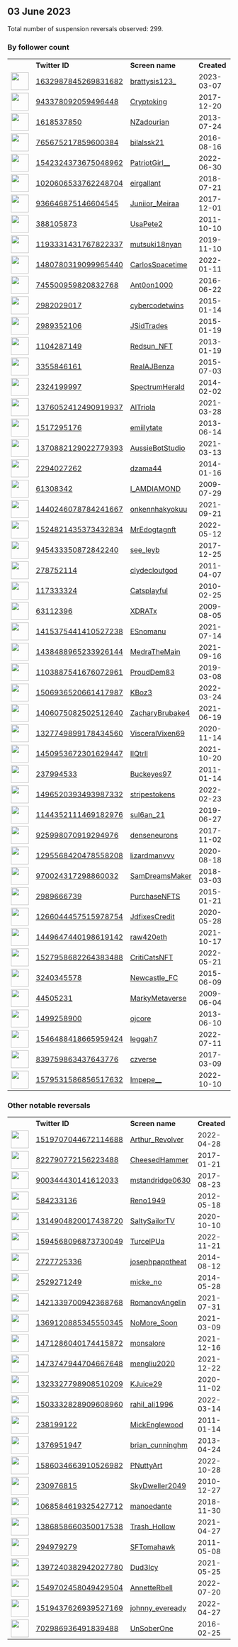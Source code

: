 
## 03 June 2023
Total number of suspension reversals observed: 299.

### By follower count
<table><tr><th></th><th align="left">Twitter ID</th><th align="left">Screen name</th>
<th align="left">Created</th><th align="left">Status</th><th align="left">Suspended</th><th align="left">Followers</th>
<tr><td><a href="https://pbs.twimg.com/profile_images/1665369522646425600/SJXm9EfT_normal.jpg"><img src="https://pbs.twimg.com/profile_images/1665369522646425600/SJXm9EfT_normal.jpg" width="40px" height="40px" align="center"/></a></td><td><a href="https://twitter.com/intent/user?user_id=1632987845269831682">1632987845269831682</a></td><td><a href="https://twitter.com/brattysis123_">brattysis123_</a></td><td>2023-03-07</td><td align="center"></td><td>2023-04-17</td><td>147727</td></tr>
<tr><td><a href="https://pbs.twimg.com/profile_images/1591393579142123522/JC36CJsK_normal.jpg"><img src="https://pbs.twimg.com/profile_images/1591393579142123522/JC36CJsK_normal.jpg" width="40px" height="40px" align="center"/></a></td><td><a href="https://twitter.com/intent/user?user_id=943378092059496448">943378092059496448</a></td><td><a href="https://twitter.com/Cryptoking">Cryptoking</a></td><td>2017-12-20</td><td align="center"></td><td>2022-12-27</td><td>111977</td></tr>
<tr><td><a href="https://pbs.twimg.com/profile_images/1614558406223826950/iHCxooHu_normal.jpg"><img src="https://pbs.twimg.com/profile_images/1614558406223826950/iHCxooHu_normal.jpg" width="40px" height="40px" align="center"/></a></td><td><a href="https://twitter.com/intent/user?user_id=1618537850">1618537850</a></td><td><a href="https://twitter.com/NZadourian">NZadourian</a></td><td>2013-07-24</td><td align="center"></td><td>2023-05-10</td><td>47342</td></tr>
<tr><td><a href="https://pbs.twimg.com/profile_images/1608814720559054851/TMoJCH7c_normal.jpg"><img src="https://pbs.twimg.com/profile_images/1608814720559054851/TMoJCH7c_normal.jpg" width="40px" height="40px" align="center"/></a></td><td><a href="https://twitter.com/intent/user?user_id=765675217859600384">765675217859600384</a></td><td><a href="https://twitter.com/bilalssk21">bilalssk21</a></td><td>2016-08-16</td><td align="center"></td><td>2023-05-20</td><td>18071</td></tr>
<tr><td><a href="https://pbs.twimg.com/profile_images/1665521268861415428/bRvQPRmt_normal.jpg"><img src="https://pbs.twimg.com/profile_images/1665521268861415428/bRvQPRmt_normal.jpg" width="40px" height="40px" align="center"/></a></td><td><a href="https://twitter.com/intent/user?user_id=1542324373675048962">1542324373675048962</a></td><td><a href="https://twitter.com/PatriotGirl__">PatriotGirl__</a></td><td>2022-06-30</td><td align="center"></td><td>2022-11-12</td><td>17450</td></tr>
<tr><td><a href="https://pbs.twimg.com/profile_images/1020607039960121344/pPu076L6_normal.jpg"><img src="https://pbs.twimg.com/profile_images/1020607039960121344/pPu076L6_normal.jpg" width="40px" height="40px" align="center"/></a></td><td><a href="https://twitter.com/intent/user?user_id=1020606533762248704">1020606533762248704</a></td><td><a href="https://twitter.com/eirgallant">eirgallant</a></td><td>2018-07-21</td><td align="center"></td><td>2023-05-26</td><td>14567</td></tr>
<tr><td><a href="https://pbs.twimg.com/profile_images/1633831348967444486/0WBUWuRj_normal.jpg"><img src="https://pbs.twimg.com/profile_images/1633831348967444486/0WBUWuRj_normal.jpg" width="40px" height="40px" align="center"/></a></td><td><a href="https://twitter.com/intent/user?user_id=936646875146604545">936646875146604545</a></td><td><a href="https://twitter.com/Juniior_Meiraa">Juniior_Meiraa</a></td><td>2017-12-01</td><td align="center"></td><td>2023-03-31</td><td>11134</td></tr>
<tr><td><a href="https://pbs.twimg.com/profile_images/1386616391206277121/F8uQtHF4_normal.jpg"><img src="https://pbs.twimg.com/profile_images/1386616391206277121/F8uQtHF4_normal.jpg" width="40px" height="40px" align="center"/></a></td><td><a href="https://twitter.com/intent/user?user_id=388105873">388105873</a></td><td><a href="https://twitter.com/UsaPete2">UsaPete2</a></td><td>2011-10-10</td><td align="center"></td><td>2023-05-29</td><td>11019</td></tr>
<tr><td><a href="https://pbs.twimg.com/profile_images/1518480105118466048/CvuhRihU_normal.jpg"><img src="https://pbs.twimg.com/profile_images/1518480105118466048/CvuhRihU_normal.jpg" width="40px" height="40px" align="center"/></a></td><td><a href="https://twitter.com/intent/user?user_id=1193331431767822337">1193331431767822337</a></td><td><a href="https://twitter.com/mutsuki18nyan">mutsuki18nyan</a></td><td>2019-11-10</td><td align="center"></td><td>2023-05-16</td><td>10731</td></tr>
<tr><td><a href="https://pbs.twimg.com/profile_images/1587285381497634822/Lm4RximV_normal.jpg"><img src="https://pbs.twimg.com/profile_images/1587285381497634822/Lm4RximV_normal.jpg" width="40px" height="40px" align="center"/></a></td><td><a href="https://twitter.com/intent/user?user_id=1480780319099965440">1480780319099965440</a></td><td><a href="https://twitter.com/CarlosSpacetime">CarlosSpacetime</a></td><td>2022-01-11</td><td align="center"></td><td>2023-06-01</td><td>10448</td></tr>
<tr><td><a href="https://pbs.twimg.com/profile_images/1667845829967638528/5AEUIVv6_normal.jpg"><img src="https://pbs.twimg.com/profile_images/1667845829967638528/5AEUIVv6_normal.jpg" width="40px" height="40px" align="center"/></a></td><td><a href="https://twitter.com/intent/user?user_id=745500959820832768">745500959820832768</a></td><td><a href="https://twitter.com/Ant0on1000">Ant0on1000</a></td><td>2016-06-22</td><td align="center"></td><td></td><td>9925</td></tr>
<tr><td><a href="https://pbs.twimg.com/profile_images/1599678808721747968/GTR1nxpX_normal.jpg"><img src="https://pbs.twimg.com/profile_images/1599678808721747968/GTR1nxpX_normal.jpg" width="40px" height="40px" align="center"/></a></td><td><a href="https://twitter.com/intent/user?user_id=2982029017">2982029017</a></td><td><a href="https://twitter.com/cybercodetwins">cybercodetwins</a></td><td>2015-01-14</td><td align="center"></td><td>2023-05-31</td><td>9717</td></tr>
<tr><td><a href="https://pbs.twimg.com/profile_images/1617415184582332416/k526am03_normal.jpg"><img src="https://pbs.twimg.com/profile_images/1617415184582332416/k526am03_normal.jpg" width="40px" height="40px" align="center"/></a></td><td><a href="https://twitter.com/intent/user?user_id=2989352106">2989352106</a></td><td><a href="https://twitter.com/JSidTrades">JSidTrades</a></td><td>2015-01-19</td><td align="center"></td><td>2023-06-01</td><td>9555</td></tr>
<tr><td><a href="https://pbs.twimg.com/profile_images/1642795575857885184/JjENzfuP_normal.png"><img src="https://pbs.twimg.com/profile_images/1642795575857885184/JjENzfuP_normal.png" width="40px" height="40px" align="center"/></a></td><td><a href="https://twitter.com/intent/user?user_id=1104287149">1104287149</a></td><td><a href="https://twitter.com/Redsun_NFT">Redsun_NFT</a></td><td>2013-01-19</td><td align="center"></td><td>2023-05-30</td><td>8591</td></tr>
<tr><td><a href="https://pbs.twimg.com/profile_images/1158189409067503617/GiSktrqU_normal.jpg"><img src="https://pbs.twimg.com/profile_images/1158189409067503617/GiSktrqU_normal.jpg" width="40px" height="40px" align="center"/></a></td><td><a href="https://twitter.com/intent/user?user_id=3355846161">3355846161</a></td><td><a href="https://twitter.com/RealAJBenza">RealAJBenza</a></td><td>2015-07-03</td><td align="center"></td><td></td><td>8539</td></tr>
<tr><td><a href="https://pbs.twimg.com/profile_images/1642184478889062400/IkHy7gVp_normal.jpg"><img src="https://pbs.twimg.com/profile_images/1642184478889062400/IkHy7gVp_normal.jpg" width="40px" height="40px" align="center"/></a></td><td><a href="https://twitter.com/intent/user?user_id=2324199997">2324199997</a></td><td><a href="https://twitter.com/SpectrumHerald">SpectrumHerald</a></td><td>2014-02-02</td><td align="center"></td><td>2023-05-30</td><td>8363</td></tr>
<tr><td><a href="https://pbs.twimg.com/profile_images/1665456584367960064/9wrYB-17_normal.png"><img src="https://pbs.twimg.com/profile_images/1665456584367960064/9wrYB-17_normal.png" width="40px" height="40px" align="center"/></a></td><td><a href="https://twitter.com/intent/user?user_id=1376052412490919937">1376052412490919937</a></td><td><a href="https://twitter.com/AlTriola">AlTriola</a></td><td>2021-03-28</td><td align="center"></td><td>2023-05-31</td><td>8211</td></tr>
<tr><td><a href="https://pbs.twimg.com/profile_images/1664717064198582273/cbgc5ImR_normal.jpg"><img src="https://pbs.twimg.com/profile_images/1664717064198582273/cbgc5ImR_normal.jpg" width="40px" height="40px" align="center"/></a></td><td><a href="https://twitter.com/intent/user?user_id=1517295176">1517295176</a></td><td><a href="https://twitter.com/emiilytate">emiilytate</a></td><td>2013-06-14</td><td align="center"></td><td>2022-08-15</td><td>8176</td></tr>
<tr><td><a href="https://pbs.twimg.com/profile_images/1581448679285698561/YlHyePjW_normal.jpg"><img src="https://pbs.twimg.com/profile_images/1581448679285698561/YlHyePjW_normal.jpg" width="40px" height="40px" align="center"/></a></td><td><a href="https://twitter.com/intent/user?user_id=1370882129022779393">1370882129022779393</a></td><td><a href="https://twitter.com/AussieBotStudio">AussieBotStudio</a></td><td>2021-03-13</td><td align="center"></td><td>2023-05-30</td><td>8154</td></tr>
<tr><td><a href="https://pbs.twimg.com/profile_images/1629077286300401666/cVEgaeB8_normal.jpg"><img src="https://pbs.twimg.com/profile_images/1629077286300401666/cVEgaeB8_normal.jpg" width="40px" height="40px" align="center"/></a></td><td><a href="https://twitter.com/intent/user?user_id=2294027262">2294027262</a></td><td><a href="https://twitter.com/dzama44">dzama44</a></td><td>2014-01-16</td><td align="center"></td><td>2023-05-02</td><td>7975</td></tr>
<tr><td><a href="https://pbs.twimg.com/profile_images/1665758329765855233/frj8wJK__normal.jpg"><img src="https://pbs.twimg.com/profile_images/1665758329765855233/frj8wJK__normal.jpg" width="40px" height="40px" align="center"/></a></td><td><a href="https://twitter.com/intent/user?user_id=61308342">61308342</a></td><td><a href="https://twitter.com/I_AMDIAMOND">I_AMDIAMOND</a></td><td>2009-07-29</td><td align="center"></td><td>2022-11-22</td><td>7575</td></tr>
<tr><td><a href="https://pbs.twimg.com/profile_images/1659469789151240195/8njZ1ZYp_normal.jpg"><img src="https://pbs.twimg.com/profile_images/1659469789151240195/8njZ1ZYp_normal.jpg" width="40px" height="40px" align="center"/></a></td><td><a href="https://twitter.com/intent/user?user_id=1440246078784241667">1440246078784241667</a></td><td><a href="https://twitter.com/onkennhakyokuu">onkennhakyokuu</a></td><td>2021-09-21</td><td align="center"></td><td>2023-05-31</td><td>6984</td></tr>
<tr><td><a href="https://pbs.twimg.com/profile_images/1659724114238783489/rpHjvDsZ_normal.jpg"><img src="https://pbs.twimg.com/profile_images/1659724114238783489/rpHjvDsZ_normal.jpg" width="40px" height="40px" align="center"/></a></td><td><a href="https://twitter.com/intent/user?user_id=1524821435373432834">1524821435373432834</a></td><td><a href="https://twitter.com/MrEdogtagnft">MrEdogtagnft</a></td><td>2022-05-12</td><td align="center"></td><td>2023-06-01</td><td>6801</td></tr>
<tr><td><a href="https://pbs.twimg.com/profile_images/1586868403561992192/TLPtNSkI_normal.png"><img src="https://pbs.twimg.com/profile_images/1586868403561992192/TLPtNSkI_normal.png" width="40px" height="40px" align="center"/></a></td><td><a href="https://twitter.com/intent/user?user_id=945433350872842240">945433350872842240</a></td><td><a href="https://twitter.com/see_leyb">see_leyb</a></td><td>2017-12-25</td><td align="center"></td><td>2023-06-01</td><td>6688</td></tr>
<tr><td><a href="https://pbs.twimg.com/profile_images/1647829196457099268/KIsoDgvq_normal.jpg"><img src="https://pbs.twimg.com/profile_images/1647829196457099268/KIsoDgvq_normal.jpg" width="40px" height="40px" align="center"/></a></td><td><a href="https://twitter.com/intent/user?user_id=278752114">278752114</a></td><td><a href="https://twitter.com/clydecloutgod">clydecloutgod</a></td><td>2011-04-07</td><td align="center"></td><td>2023-05-27</td><td>6602</td></tr>
<tr><td><a href="https://pbs.twimg.com/profile_images/1632397847491428357/FBwdd5da_normal.jpg"><img src="https://pbs.twimg.com/profile_images/1632397847491428357/FBwdd5da_normal.jpg" width="40px" height="40px" align="center"/></a></td><td><a href="https://twitter.com/intent/user?user_id=117333324">117333324</a></td><td><a href="https://twitter.com/Catsplayful">Catsplayful</a></td><td>2010-02-25</td><td align="center"></td><td>2023-05-03</td><td>6348</td></tr>
<tr><td><a href="https://pbs.twimg.com/profile_images/1664067210074021890/6r60aJwZ_normal.jpg"><img src="https://pbs.twimg.com/profile_images/1664067210074021890/6r60aJwZ_normal.jpg" width="40px" height="40px" align="center"/></a></td><td><a href="https://twitter.com/intent/user?user_id=63112396">63112396</a></td><td><a href="https://twitter.com/XDRATx">XDRATx</a></td><td>2009-08-05</td><td align="center"></td><td>2023-05-25</td><td>6338</td></tr>
<tr><td><a href="https://pbs.twimg.com/profile_images/1650220811502927874/HrnzhEmE_normal.jpg"><img src="https://pbs.twimg.com/profile_images/1650220811502927874/HrnzhEmE_normal.jpg" width="40px" height="40px" align="center"/></a></td><td><a href="https://twitter.com/intent/user?user_id=1415375441410527238">1415375441410527238</a></td><td><a href="https://twitter.com/ESnomanu">ESnomanu</a></td><td>2021-07-14</td><td align="center"></td><td></td><td>6310</td></tr>
<tr><td><a href="https://pbs.twimg.com/profile_images/1615802947002109975/ngj9joUB_normal.jpg"><img src="https://pbs.twimg.com/profile_images/1615802947002109975/ngj9joUB_normal.jpg" width="40px" height="40px" align="center"/></a></td><td><a href="https://twitter.com/intent/user?user_id=1438488965233926144">1438488965233926144</a></td><td><a href="https://twitter.com/MedraTheMain">MedraTheMain</a></td><td>2021-09-16</td><td align="center"></td><td>2023-05-31</td><td>5965</td></tr>
<tr><td><a href="https://pbs.twimg.com/profile_images/1664077750540591105/NwDDhvtn_normal.png"><img src="https://pbs.twimg.com/profile_images/1664077750540591105/NwDDhvtn_normal.png" width="40px" height="40px" align="center"/></a></td><td><a href="https://twitter.com/intent/user?user_id=1103887541676072961">1103887541676072961</a></td><td><a href="https://twitter.com/ProudDem83">ProudDem83</a></td><td>2019-03-08</td><td align="center"></td><td>2022-12-09</td><td>5947</td></tr>
<tr><td><a href="https://pbs.twimg.com/profile_images/1530266867725701129/4rfE2MwG_normal.jpg"><img src="https://pbs.twimg.com/profile_images/1530266867725701129/4rfE2MwG_normal.jpg" width="40px" height="40px" align="center"/></a></td><td><a href="https://twitter.com/intent/user?user_id=1506936520661417987">1506936520661417987</a></td><td><a href="https://twitter.com/KBoz3">KBoz3</a></td><td>2022-03-24</td><td align="center"></td><td>2023-05-31</td><td>5848</td></tr>
<tr><td><a href="https://pbs.twimg.com/profile_images/1663719875393486848/2-Q9SVfr_normal.jpg"><img src="https://pbs.twimg.com/profile_images/1663719875393486848/2-Q9SVfr_normal.jpg" width="40px" height="40px" align="center"/></a></td><td><a href="https://twitter.com/intent/user?user_id=1406075082502512640">1406075082502512640</a></td><td><a href="https://twitter.com/ZacharyBrubake4">ZacharyBrubake4</a></td><td>2021-06-19</td><td align="center"></td><td>2023-06-01</td><td>5842</td></tr>
<tr><td><a href="https://pbs.twimg.com/profile_images/1608208198489579521/UjW1poxl_normal.jpg"><img src="https://pbs.twimg.com/profile_images/1608208198489579521/UjW1poxl_normal.jpg" width="40px" height="40px" align="center"/></a></td><td><a href="https://twitter.com/intent/user?user_id=1327749899178434560">1327749899178434560</a></td><td><a href="https://twitter.com/VisceralVixen69">VisceralVixen69</a></td><td>2020-11-14</td><td align="center"></td><td>2023-05-27</td><td>5752</td></tr>
<tr><td><a href="https://pbs.twimg.com/profile_images/1653750927222775809/s6H29u0R_normal.jpg"><img src="https://pbs.twimg.com/profile_images/1653750927222775809/s6H29u0R_normal.jpg" width="40px" height="40px" align="center"/></a></td><td><a href="https://twitter.com/intent/user?user_id=1450953672301629447">1450953672301629447</a></td><td><a href="https://twitter.com/IIQtrll">IIQtrll</a></td><td>2021-10-20</td><td align="center"></td><td>2023-05-11</td><td>5708</td></tr>
<tr><td><a href="https://pbs.twimg.com/profile_images/1661852463866191872/cubOHunD_normal.jpg"><img src="https://pbs.twimg.com/profile_images/1661852463866191872/cubOHunD_normal.jpg" width="40px" height="40px" align="center"/></a></td><td><a href="https://twitter.com/intent/user?user_id=237994533">237994533</a></td><td><a href="https://twitter.com/Buckeyes97">Buckeyes97</a></td><td>2011-01-14</td><td align="center"></td><td>2023-06-01</td><td>5660</td></tr>
<tr><td><a href="https://pbs.twimg.com/profile_images/1654166344885993479/1ZfLhDXU_normal.jpg"><img src="https://pbs.twimg.com/profile_images/1654166344885993479/1ZfLhDXU_normal.jpg" width="40px" height="40px" align="center"/></a></td><td><a href="https://twitter.com/intent/user?user_id=1496520393493987332">1496520393493987332</a></td><td><a href="https://twitter.com/stripestokens">stripestokens</a></td><td>2022-02-23</td><td align="center"></td><td>2023-05-31</td><td>5592</td></tr>
<tr><td><a href="https://pbs.twimg.com/profile_images/1538272494590771203/YX79I4cm_normal.jpg"><img src="https://pbs.twimg.com/profile_images/1538272494590771203/YX79I4cm_normal.jpg" width="40px" height="40px" align="center"/></a></td><td><a href="https://twitter.com/intent/user?user_id=1144352111469182976">1144352111469182976</a></td><td><a href="https://twitter.com/sul6an_21">sul6an_21</a></td><td>2019-06-27</td><td align="center"></td><td>2022-12-03</td><td>5494</td></tr>
<tr><td><a href="https://pbs.twimg.com/profile_images/1554458624080101377/CZxOOfxv_normal.jpg"><img src="https://pbs.twimg.com/profile_images/1554458624080101377/CZxOOfxv_normal.jpg" width="40px" height="40px" align="center"/></a></td><td><a href="https://twitter.com/intent/user?user_id=925998070919294976">925998070919294976</a></td><td><a href="https://twitter.com/denseneurons">denseneurons</a></td><td>2017-11-02</td><td align="center"></td><td>2022-09-24</td><td>5365</td></tr>
<tr><td><a href="https://pbs.twimg.com/profile_images/1654545381072543744/PK-uHimF_normal.jpg"><img src="https://pbs.twimg.com/profile_images/1654545381072543744/PK-uHimF_normal.jpg" width="40px" height="40px" align="center"/></a></td><td><a href="https://twitter.com/intent/user?user_id=1295568420478558208">1295568420478558208</a></td><td><a href="https://twitter.com/lizardmanvvv">lizardmanvvv</a></td><td>2020-08-18</td><td align="center"></td><td>2023-05-31</td><td>4856</td></tr>
<tr><td><a href="https://pbs.twimg.com/profile_images/1667258348473929730/vti5JMBh_normal.jpg"><img src="https://pbs.twimg.com/profile_images/1667258348473929730/vti5JMBh_normal.jpg" width="40px" height="40px" align="center"/></a></td><td><a href="https://twitter.com/intent/user?user_id=970024317298860032">970024317298860032</a></td><td><a href="https://twitter.com/SamDreamsMaker">SamDreamsMaker</a></td><td>2018-03-03</td><td align="center"></td><td>2023-03-15</td><td>4786</td></tr>
<tr><td><a href="https://pbs.twimg.com/profile_images/1662544294983483399/OZustUqA_normal.jpg"><img src="https://pbs.twimg.com/profile_images/1662544294983483399/OZustUqA_normal.jpg" width="40px" height="40px" align="center"/></a></td><td><a href="https://twitter.com/intent/user?user_id=2989666739">2989666739</a></td><td><a href="https://twitter.com/PurchaseNFTS">PurchaseNFTS</a></td><td>2015-01-21</td><td align="center"></td><td>2023-06-03</td><td>4761</td></tr>
<tr><td><a href="https://pbs.twimg.com/profile_images/1577890606667309058/w8mz06ON_normal.jpg"><img src="https://pbs.twimg.com/profile_images/1577890606667309058/w8mz06ON_normal.jpg" width="40px" height="40px" align="center"/></a></td><td><a href="https://twitter.com/intent/user?user_id=1266044457515978754">1266044457515978754</a></td><td><a href="https://twitter.com/JdfixesCredit">JdfixesCredit</a></td><td>2020-05-28</td><td align="center"></td><td>2023-01-16</td><td>4647</td></tr>
<tr><td><a href="https://pbs.twimg.com/profile_images/1667009023437164547/8zr2yrUI_normal.png"><img src="https://pbs.twimg.com/profile_images/1667009023437164547/8zr2yrUI_normal.png" width="40px" height="40px" align="center"/></a></td><td><a href="https://twitter.com/intent/user?user_id=1449647440198619142">1449647440198619142</a></td><td><a href="https://twitter.com/raw420eth">raw420eth</a></td><td>2021-10-17</td><td align="center"></td><td>2023-06-01</td><td>4597</td></tr>
<tr><td><a href="https://pbs.twimg.com/profile_images/1535297607148392450/fp-hyUu6_normal.jpg"><img src="https://pbs.twimg.com/profile_images/1535297607148392450/fp-hyUu6_normal.jpg" width="40px" height="40px" align="center"/></a></td><td><a href="https://twitter.com/intent/user?user_id=1527958682264383488">1527958682264383488</a></td><td><a href="https://twitter.com/CritiCatsNFT">CritiCatsNFT</a></td><td>2022-05-21</td><td align="center"></td><td>2023-05-26</td><td>4582</td></tr>
<tr><td><a href="https://pbs.twimg.com/profile_images/1602857344878215169/Ik7ESxzC_normal.jpg"><img src="https://pbs.twimg.com/profile_images/1602857344878215169/Ik7ESxzC_normal.jpg" width="40px" height="40px" align="center"/></a></td><td><a href="https://twitter.com/intent/user?user_id=3240345578">3240345578</a></td><td><a href="https://twitter.com/Newcastle_FC">Newcastle_FC</a></td><td>2015-06-09</td><td align="center"></td><td>2023-04-27</td><td>4392</td></tr>
<tr><td><a href="https://pbs.twimg.com/profile_images/1667269720872042496/XYxurGHN_normal.jpg"><img src="https://pbs.twimg.com/profile_images/1667269720872042496/XYxurGHN_normal.jpg" width="40px" height="40px" align="center"/></a></td><td><a href="https://twitter.com/intent/user?user_id=44505231">44505231</a></td><td><a href="https://twitter.com/MarkyMetaverse">MarkyMetaverse</a></td><td>2009-06-04</td><td align="center"></td><td>2023-06-01</td><td>4327</td></tr>
<tr><td><a href="https://pbs.twimg.com/profile_images/1665059593221726209/E5Vmq1VG_normal.jpg"><img src="https://pbs.twimg.com/profile_images/1665059593221726209/E5Vmq1VG_normal.jpg" width="40px" height="40px" align="center"/></a></td><td><a href="https://twitter.com/intent/user?user_id=1499258900">1499258900</a></td><td><a href="https://twitter.com/ojcore">ojcore</a></td><td>2013-06-10</td><td align="center"></td><td>2023-05-31</td><td>4309</td></tr>
<tr><td><a href="https://pbs.twimg.com/profile_images/1661709547621302280/6ipZynMT_normal.jpg"><img src="https://pbs.twimg.com/profile_images/1661709547621302280/6ipZynMT_normal.jpg" width="40px" height="40px" align="center"/></a></td><td><a href="https://twitter.com/intent/user?user_id=1546488418665959424">1546488418665959424</a></td><td><a href="https://twitter.com/leggah7">leggah7</a></td><td>2022-07-11</td><td align="center"></td><td>2023-06-01</td><td>4153</td></tr>
<tr><td><a href="https://pbs.twimg.com/profile_images/1627375506831343616/39SSdHmc_normal.jpg"><img src="https://pbs.twimg.com/profile_images/1627375506831343616/39SSdHmc_normal.jpg" width="40px" height="40px" align="center"/></a></td><td><a href="https://twitter.com/intent/user?user_id=839759863437643776">839759863437643776</a></td><td><a href="https://twitter.com/czverse">czverse</a></td><td>2017-03-09</td><td align="center"></td><td>2023-05-30</td><td>4049</td></tr>
<tr><td><a href="https://pbs.twimg.com/profile_images/1666250459969994753/RhGmmaHA_normal.jpg"><img src="https://pbs.twimg.com/profile_images/1666250459969994753/RhGmmaHA_normal.jpg" width="40px" height="40px" align="center"/></a></td><td><a href="https://twitter.com/intent/user?user_id=1579531586856517632">1579531586856517632</a></td><td><a href="https://twitter.com/Impepe__">Impepe__</a></td><td>2022-10-10</td><td align="center"></td><td>2023-06-01</td><td>3766</td></tr>
</table>

### Other notable reversals
<table><tr><th></th><th align="left">Twitter ID</th><th align="left">Screen name</th>
<th align="left">Created</th><th align="left">Status</th><th align="left">Suspended</th><th align="left">Followers</th>
<tr><td><a href="https://pbs.twimg.com/profile_images/1519707498973904902/9CgXVxK8_normal.jpg"><img src="https://pbs.twimg.com/profile_images/1519707498973904902/9CgXVxK8_normal.jpg" width="40px" height="40px" align="center"/></a></td><td><a href="https://twitter.com/intent/user?user_id=1519707044672114688">1519707044672114688</a></td><td><a href="https://twitter.com/Arthur_Revolver">Arthur_Revolver</a></td><td>2022-04-28</td><td align="center"></td><td>2022-12-01</td><td>517</td></tr>
<tr><td><a href="https://pbs.twimg.com/profile_images/847194217797603329/WXWk5DiG_normal.jpg"><img src="https://pbs.twimg.com/profile_images/847194217797603329/WXWk5DiG_normal.jpg" width="40px" height="40px" align="center"/></a></td><td><a href="https://twitter.com/intent/user?user_id=822790772156223488">822790772156223488</a></td><td><a href="https://twitter.com/CheesedHammer">CheesedHammer</a></td><td>2017-01-21</td><td align="center"></td><td>2023-05-25</td><td>929</td></tr>
<tr><td><a href="https://pbs.twimg.com/profile_images/1469335428553752579/ZmBZj8iQ_normal.jpg"><img src="https://pbs.twimg.com/profile_images/1469335428553752579/ZmBZj8iQ_normal.jpg" width="40px" height="40px" align="center"/></a></td><td><a href="https://twitter.com/intent/user?user_id=900344430141612033">900344430141612033</a></td><td><a href="https://twitter.com/mstandridge0630">mstandridge0630</a></td><td>2017-08-23</td><td align="center"></td><td>2023-05-28</td><td>3632</td></tr>
<tr><td><a href="https://pbs.twimg.com/profile_images/785971586415276032/0aEvD6j1_normal.jpg"><img src="https://pbs.twimg.com/profile_images/785971586415276032/0aEvD6j1_normal.jpg" width="40px" height="40px" align="center"/></a></td><td><a href="https://twitter.com/intent/user?user_id=584233136">584233136</a></td><td><a href="https://twitter.com/Reno1949">Reno1949</a></td><td>2012-05-18</td><td align="center"></td><td>2023-05-31</td><td>2791</td></tr>
<tr><td><a href="https://pbs.twimg.com/profile_images/1529523730233364483/UqjLiSyy_normal.png"><img src="https://pbs.twimg.com/profile_images/1529523730233364483/UqjLiSyy_normal.png" width="40px" height="40px" align="center"/></a></td><td><a href="https://twitter.com/intent/user?user_id=1314904820017438720">1314904820017438720</a></td><td><a href="https://twitter.com/SaltySailorTV">SaltySailorTV</a></td><td>2020-10-10</td><td align="center"></td><td>2022-12-14</td><td>241</td></tr>
<tr><td><a href="https://pbs.twimg.com/profile_images/1665204409536778240/QsOM58Cj_normal.jpg"><img src="https://pbs.twimg.com/profile_images/1665204409536778240/QsOM58Cj_normal.jpg" width="40px" height="40px" align="center"/></a></td><td><a href="https://twitter.com/intent/user?user_id=1594568096873730049">1594568096873730049</a></td><td><a href="https://twitter.com/TurcelPUa">TurcelPUa</a></td><td>2022-11-21</td><td align="center"></td><td>2022-12-10</td><td>51</td></tr>
<tr><td><a href="https://pbs.twimg.com/profile_images/1591178764276441088/KUvpvjAC_normal.jpg"><img src="https://pbs.twimg.com/profile_images/1591178764276441088/KUvpvjAC_normal.jpg" width="40px" height="40px" align="center"/></a></td><td><a href="https://twitter.com/intent/user?user_id=2727725336">2727725336</a></td><td><a href="https://twitter.com/josephpapptheat">josephpapptheat</a></td><td>2014-08-12</td><td align="center"></td><td>2023-05-25</td><td>2392</td></tr>
<tr><td><a href="https://pbs.twimg.com/profile_images/1548653030626705411/XRIcfEWo_normal.jpg"><img src="https://pbs.twimg.com/profile_images/1548653030626705411/XRIcfEWo_normal.jpg" width="40px" height="40px" align="center"/></a></td><td><a href="https://twitter.com/intent/user?user_id=2529271249">2529271249</a></td><td><a href="https://twitter.com/micke_no">micke_no</a></td><td>2014-05-28</td><td align="center"></td><td>2023-01-11</td><td>873</td></tr>
<tr><td><a href="https://pbs.twimg.com/profile_images/1648914223848919040/JvdbH8Tq_normal.jpg"><img src="https://pbs.twimg.com/profile_images/1648914223848919040/JvdbH8Tq_normal.jpg" width="40px" height="40px" align="center"/></a></td><td><a href="https://twitter.com/intent/user?user_id=1421339700942368768">1421339700942368768</a></td><td><a href="https://twitter.com/RomanovAngelin">RomanovAngelin</a></td><td>2021-07-31</td><td align="center"></td><td>2023-06-01</td><td>786</td></tr>
<tr><td><a href="https://pbs.twimg.com/profile_images/1369844286603358211/4ZV6j_f7_normal.jpg"><img src="https://pbs.twimg.com/profile_images/1369844286603358211/4ZV6j_f7_normal.jpg" width="40px" height="40px" align="center"/></a></td><td><a href="https://twitter.com/intent/user?user_id=1369120885345550345">1369120885345550345</a></td><td><a href="https://twitter.com/NoMore_Soon">NoMore_Soon</a></td><td>2021-03-09</td><td align="center"></td><td>2023-05-28</td><td>1303</td></tr>
<tr><td><a href="https://pbs.twimg.com/profile_images/1584998765739577345/8qTve5bq_normal.jpg"><img src="https://pbs.twimg.com/profile_images/1584998765739577345/8qTve5bq_normal.jpg" width="40px" height="40px" align="center"/></a></td><td><a href="https://twitter.com/intent/user?user_id=1471286040174415872">1471286040174415872</a></td><td><a href="https://twitter.com/monsalore">monsalore</a></td><td>2021-12-16</td><td align="center"></td><td>2022-11-21</td><td>2701</td></tr>
<tr><td><a href="https://pbs.twimg.com/profile_images/1592976739096895489/lONU97w8_normal.jpg"><img src="https://pbs.twimg.com/profile_images/1592976739096895489/lONU97w8_normal.jpg" width="40px" height="40px" align="center"/></a></td><td><a href="https://twitter.com/intent/user?user_id=1473747944704667648">1473747944704667648</a></td><td><a href="https://twitter.com/mengliu2020">mengliu2020</a></td><td>2021-12-22</td><td align="center"></td><td>2023-04-14</td><td>134</td></tr>
<tr><td><a href="https://pbs.twimg.com/profile_images/1665555260658667520/Nemasdp3_normal.jpg"><img src="https://pbs.twimg.com/profile_images/1665555260658667520/Nemasdp3_normal.jpg" width="40px" height="40px" align="center"/></a></td><td><a href="https://twitter.com/intent/user?user_id=1323327798908510209">1323327798908510209</a></td><td><a href="https://twitter.com/KJuice29">KJuice29</a></td><td>2020-11-02</td><td align="center"></td><td>2022-12-21</td><td>79</td></tr>
<tr><td><a href="https://pbs.twimg.com/profile_images/1643519172217896960/9s6CyYc4_normal.jpg"><img src="https://pbs.twimg.com/profile_images/1643519172217896960/9s6CyYc4_normal.jpg" width="40px" height="40px" align="center"/></a></td><td><a href="https://twitter.com/intent/user?user_id=1503332828909608960">1503332828909608960</a></td><td><a href="https://twitter.com/rahil_ali1996">rahil_ali1996</a></td><td>2022-03-14</td><td align="center"></td><td>2023-05-15</td><td>203</td></tr>
<tr><td><a href="https://pbs.twimg.com/profile_images/1615484787845742598/rnxL_tcn_normal.jpg"><img src="https://pbs.twimg.com/profile_images/1615484787845742598/rnxL_tcn_normal.jpg" width="40px" height="40px" align="center"/></a></td><td><a href="https://twitter.com/intent/user?user_id=238199122">238199122</a></td><td><a href="https://twitter.com/MickEnglewood">MickEnglewood</a></td><td>2011-01-14</td><td align="center"></td><td>2023-05-27</td><td>856</td></tr>
<tr><td><a href="https://pbs.twimg.com/profile_images/1473683034302001156/2Y-emWg8_normal.jpg"><img src="https://pbs.twimg.com/profile_images/1473683034302001156/2Y-emWg8_normal.jpg" width="40px" height="40px" align="center"/></a></td><td><a href="https://twitter.com/intent/user?user_id=1376951947">1376951947</a></td><td><a href="https://twitter.com/brian_cunninghm">brian_cunninghm</a></td><td>2013-04-24</td><td align="center"></td><td>2023-05-21</td><td>2270</td></tr>
<tr><td><a href="https://pbs.twimg.com/profile_images/1643011512779276288/yJ-mbUjr_normal.jpg"><img src="https://pbs.twimg.com/profile_images/1643011512779276288/yJ-mbUjr_normal.jpg" width="40px" height="40px" align="center"/></a></td><td><a href="https://twitter.com/intent/user?user_id=1586034663910526982">1586034663910526982</a></td><td><a href="https://twitter.com/PNuttyArt">PNuttyArt</a></td><td>2022-10-28</td><td align="center"></td><td>2023-06-01</td><td>2121</td></tr>
<tr><td><a href="https://pbs.twimg.com/profile_images/1450488046919507971/mpD38RuM_normal.jpg"><img src="https://pbs.twimg.com/profile_images/1450488046919507971/mpD38RuM_normal.jpg" width="40px" height="40px" align="center"/></a></td><td><a href="https://twitter.com/intent/user?user_id=230976815">230976815</a></td><td><a href="https://twitter.com/SkyDweller2049">SkyDweller2049</a></td><td>2010-12-27</td><td align="center">🚫</td><td>2023-06-01</td><td>2559</td></tr>
<tr><td><a href="https://pbs.twimg.com/profile_images/1070441170235506688/y6QNZMV4_normal.jpg"><img src="https://pbs.twimg.com/profile_images/1070441170235506688/y6QNZMV4_normal.jpg" width="40px" height="40px" align="center"/></a></td><td><a href="https://twitter.com/intent/user?user_id=1068584619325427712">1068584619325427712</a></td><td><a href="https://twitter.com/manoedante">manoedante</a></td><td>2018-11-30</td><td align="center"></td><td>2022-12-13</td><td>1724</td></tr>
<tr><td><a href="https://pbs.twimg.com/profile_images/1608542394881818625/RJ5MqZhB_normal.jpg"><img src="https://pbs.twimg.com/profile_images/1608542394881818625/RJ5MqZhB_normal.jpg" width="40px" height="40px" align="center"/></a></td><td><a href="https://twitter.com/intent/user?user_id=1386858660350017538">1386858660350017538</a></td><td><a href="https://twitter.com/Trash_Hollow">Trash_Hollow</a></td><td>2021-04-27</td><td align="center"></td><td>2023-01-07</td><td>46</td></tr>
<tr><td><a href="https://pbs.twimg.com/profile_images/1664623506456297475/FPndmwSn_normal.jpg"><img src="https://pbs.twimg.com/profile_images/1664623506456297475/FPndmwSn_normal.jpg" width="40px" height="40px" align="center"/></a></td><td><a href="https://twitter.com/intent/user?user_id=294979279">294979279</a></td><td><a href="https://twitter.com/SFTomahawk">SFTomahawk</a></td><td>2011-05-08</td><td align="center"></td><td>2023-05-31</td><td>1571</td></tr>
<tr><td><a href="https://pbs.twimg.com/profile_images/1647752829077975040/REb7GG30_normal.jpg"><img src="https://pbs.twimg.com/profile_images/1647752829077975040/REb7GG30_normal.jpg" width="40px" height="40px" align="center"/></a></td><td><a href="https://twitter.com/intent/user?user_id=1397240382942027780">1397240382942027780</a></td><td><a href="https://twitter.com/Dud3Icy">Dud3Icy</a></td><td>2021-05-25</td><td align="center"></td><td>2023-05-25</td><td>146</td></tr>
<tr><td><a href="https://pbs.twimg.com/profile_images/1609659446627532801/WpdbG0tv_normal.jpg"><img src="https://pbs.twimg.com/profile_images/1609659446627532801/WpdbG0tv_normal.jpg" width="40px" height="40px" align="center"/></a></td><td><a href="https://twitter.com/intent/user?user_id=1549702458049429504">1549702458049429504</a></td><td><a href="https://twitter.com/AnnetteRbell">AnnetteRbell</a></td><td>2022-07-20</td><td align="center"></td><td>2023-06-01</td><td>22</td></tr>
<tr><td><a href="https://pbs.twimg.com/profile_images/1519437879763779584/MxX3uB0L_normal.jpg"><img src="https://pbs.twimg.com/profile_images/1519437879763779584/MxX3uB0L_normal.jpg" width="40px" height="40px" align="center"/></a></td><td><a href="https://twitter.com/intent/user?user_id=1519437626939527169">1519437626939527169</a></td><td><a href="https://twitter.com/johnny_eveready">johnny_eveready</a></td><td>2022-04-27</td><td align="center"></td><td>2023-01-08</td><td>61</td></tr>
<tr><td><a href="https://pbs.twimg.com/profile_images/1630900048295870465/gQFVp3-Q_normal.jpg"><img src="https://pbs.twimg.com/profile_images/1630900048295870465/gQFVp3-Q_normal.jpg" width="40px" height="40px" align="center"/></a></td><td><a href="https://twitter.com/intent/user?user_id=702986936491839488">702986936491839488</a></td><td><a href="https://twitter.com/UnSoberOne">UnSoberOne</a></td><td>2016-02-25</td><td align="center"></td><td>2023-05-24</td><td>235</td></tr>
</table>
